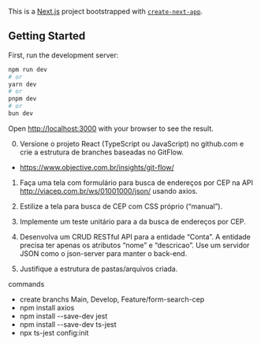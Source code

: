 This is a [Next.js](https://nextjs.org/) project bootstrapped with [`create-next-app`](https://github.com/vercel/next.js/tree/canary/packages/create-next-app).

## Getting Started

First, run the development server:

```bash
npm run dev
# or
yarn dev
# or
pnpm dev
# or
bun dev
```

Open [http://localhost:3000](http://localhost:3000) with your browser to see the result.

0. Versione o projeto React (TypeScript ou JavaScript) no github.com e crie a estrutura de branches baseadas no GitFlow.
- https://www.objective.com.br/insights/git-flow/


1. Faça uma tela com formulário para busca de endereços por CEP na API http://viacep.com.br/ws/01001000/json/ usando axios.
2. Estilize a tela para busca de CEP com CSS próprio (“manual”). 
4. Implemente um teste unitário para a da busca de endereços por CEP.


3. Desenvolva um CRUD RESTful API para a entidade “Conta”.  A entidade precisa ter apenas os atributos “nome” e “descricao”. Use um servidor JSON como o json-server para manter o back-end.


5. Justifique a estrutura de pastas/arquivos criada.

commands
- create branchs Main, Develop, Feature/form-search-cep
- npm install axios
- npm install --save-dev jest
- npm install --save-dev ts-jest
- npx ts-jest config:init